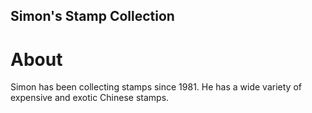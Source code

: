 Simon's Stamp Collection
---

# About

Simon has been collecting stamps since 1981. He has a wide variety of expensive and exotic Chinese stamps.
